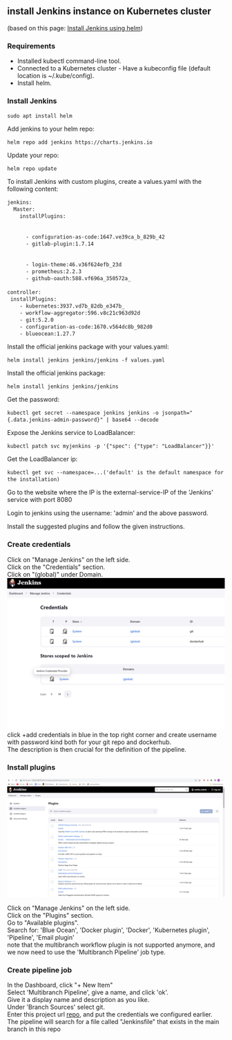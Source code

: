 ## install Jenkins instance on Kubernetes cluster
(based on this page: [Install Jenkins using helm](https://argo-cd.readthedocs.io/en/stable/getting_started/](https://sweetcode.io/how-to-setup-jenkins-ci-cd-pipeline-on-kubernetes-cluster-with-helm/)))

### Requirements
- Installed kubectl command-line tool.
- Connected to a Kubernetes cluster - Have a kubeconfig file (default location is ~/.kube/config).
- Install helm.
 
### Install Jenkins
```
sudo apt install helm
```
Add jenkins to your helm repo:
```
helm repo add jenkins https://charts.jenkins.io
```

Update your repo:
```
helm repo update
```

To install Jenkins with custom plugins, create a values.yaml with the following content:
```
jenkins:
  Master:
    installPlugins:
 
      
      - configuration-as-code:1647.ve39ca_b_829b_42
      - gitlab-plugin:1.7.14
     
      
      - login-theme:46.v36f624efb_23d
      - prometheus:2.2.3
      - github-oauth:588.vf696a_350572a_

controller:
 installPlugins:
    - kubernetes:3937.vd7b_82db_e347b_
    - workflow-aggregator:596.v8c21c963d92d
    - git:5.2.0
    - configuration-as-code:1670.v564dc8b_982d0
    - blueocean:1.27.7

```
Install the official jenkins package with your values.yaml:
```
helm install jenkins jenkins/jenkins -f values.yaml
```

Install the official jenkins package:
```
helm install jenkins jenkins/jenkins
```

Get the password:
```
kubectl get secret --namespace jenkins jenkins -o jsonpath="{.data.jenkins-admin-password}" | base64 --decode
```

Expose the Jenkins service to LoadBalancer:
```
kubectl patch svc myjenkins -p '{"spec": {"type": "LoadBalancer"}}'
```

Get the LoadBalancer ip:
```
kubectl get svc --namespace=...('default' is the default namespace for the installation) 
```

Go to the website where the IP is the external-service-IP of the 'Jenkins' service with port 8080

Login to jenkins using the username: 'admin' and the above password.

Install the suggested plugins and follow the given instructions.
### Create credentials
Click on "Manage Jenkins" on the left side. \
Click on the "Credentials" section. \
Click on "(global)" under Domain. \
![plot](../images/jenkinscred.png)
click +add credentials in blue in the top right corner and create username
with password kind both for your git repo and dockerhub. \
The description is then crucial for the definition of the pipeline.

### Install plugins

![plot](../images/jenkinsplugin.png)

Click on "Manage Jenkins" on the left side. \
Click on the "Plugins" section. \
Go to "Available plugins". \
Search for: 'Blue Ocean', 'Docker plugin', 'Docker', 'Kubernetes plugin', 'Pipeline', 'Email plugin' \
note that the multibranch workflow plugin is not supported anymore, and we now need to use the 
'Multibranch Pipeline' job type.

### Create pipeline job
In the Dashboard, click "+ New Item" \
Select 'Multibranch Pipeline', give a name, and click 'ok'. \
Give it a display name and description as you like. \
Under 'Branch Sources' select git. \
Enter this project url [repo](https://github.com/Guyashkenazi6/profileapp), and put the credentials we configured earlier.
The pipeline will search for a file called "Jenkinsfile" that exists in the main branch in this repo

